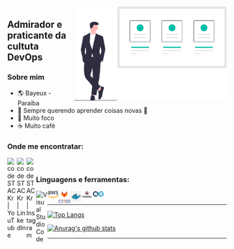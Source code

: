 <img align="right" width="350" src="https://github.com/ivanjonatas/ivanjonatas/blob/master/imagens/logo.svg">

## Admirador e praticante da cultuta DevOps

### Sobre mim
- :earth_americas: Bayeux - Paraíba
- 🌱 Sempre querendo aprender coisas novas 🤣
- :dart: Muito foco
- :coffee: Muito café
### Onde me encontratar:


[<img align="left" alt="codeSTACKr | YouTube" width="22px" src="https://cdn.jsdelivr.net/npm/simple-icons@v3/icons/youtube.svg" />][youtube]
[<img align="left" alt="codeSTACKr | LinkedIn" width="22px" src="https://cdn.jsdelivr.net/npm/simple-icons@v3/icons/linkedin.svg" />][linkedin]
[<img align="left" alt="codeSTACKr | Instagram" width="22px" src="https://cdn.jsdelivr.net/npm/simple-icons@v3/icons/instagram.svg" />][instagram]

<br />

### Linguagens e ferramentas:

[<img align="left" alt="Visual Studio Code" width="26px" src="https://dwglogo.com/wp-content/uploads/2017/11/1500px_Jenkins_logo.png" />][webdevplaylist]

[<img align="left" alt="HTML5" width="26px" src="imagens/aws.png" />][webdevplaylist]
[<img align="left" alt="HTML5" width="26px" src="imagens/cigitlab.png" />][webdevplaylist]
[<img align="left" alt="HTML5" width="26px" src="imagens/docker.png" />][webdevplaylist]
[<img align="left" alt="HTML5" width="26px" src="imagens/jenkins.jpeg" />][webdevplaylist]
[<img align="left" alt="HTML5" width="26px" src="imagens/devOps.png" />][webdevplaylist]
<br />

---

[![Top Langs](https://github-readme-stats.vercel.app/api/top-langs/?username=ivanjonatas)](https://github.com/ivanjonatas/github-readme-stats)

[![Anurag's github stats](https://github-readme-stats.vercel.app/api?username=ivanjonatas&show_icons=true&theme=vue-dark)](https://github.com/ivanjonatas/github-readme-stats)

<!-- 
  percentual por tecnologia
 -->

<!-- 
  CI/CD
  gitlab CI
  git
  jenkins
  docker
  Kubernetes
  java
  maven  
 -->
<!-- 
<br />
<br /> -->

---
<!-- <details>
  <summary>:zap: Github Stats</summary>

  [![Anurag's github stats](https://github-readme-stats.vercel.app/api?username=ivanjonatas&show_icons=true&layout=defaul)](https://github.com/ivanjonatas/github-readme-stats)



  <!-- <img align="left" alt="codeSTACKr's Github Stats" src="https://github-readme-stats.codestackr.vercel.app/api?username=codeSTACKr&show_icons=true&hide_border=true" /> -->

<!-- ---
</details> --> 

[youtube]: https://www.youtube.com/channel/UCfWNBu2eAbCkFP0QYpDIjmg
[instagram]: https://www.instagram.com/ivan.jonatas/
[linkedin]: https://www.linkedin.com/in/ivan-jonatas-b97a72119
[webdevplaylist]: https://www.youtube.com/playlist?list=PLkwxH9e_vrAJ0WbEsFA9W3I1W-g_BTsbt
[jsplaylist]: https://www.youtube.com/playlist?list=PLkwxH9e_vrALRJKu7wfXby3MKeflhTu6B
[cssplaylist]: https://www.youtube.com/playlist?list=PLkwxH9e_vrALSdvZuEh6gqQdmDoDIoqz4
[reactplaylist]: https://www.youtube.com/playlist?list=PLkwxH9e_vrAK4TdffpxKY3QGyHCpxFcQ0
